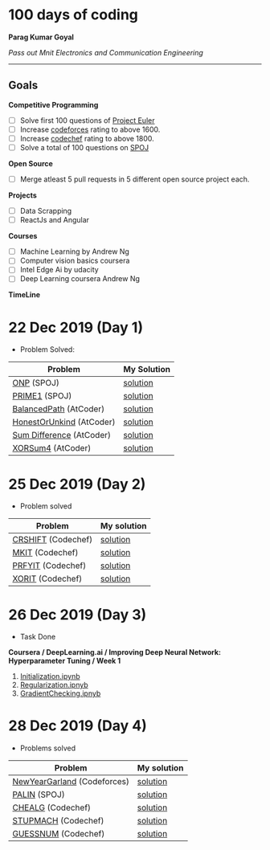 
# 100 days of coding

**Parag Kumar Goyal**

*Pass out Mnit Electronics and Communication Engineering*

---

## Goals

**Competitive Programming**
- [ ] Solve first 100 questions of [Project Euler](https://projecteuler.net)
- [ ] Increase [codeforces](https://codeforces.com/profile/Parag12) rating to above 1600.
- [ ] Increase [codechef](https://www.codechef.com/users/parag_12) rating to above 1800.
- [ ] Solve a total of 100 questions on [SPOJ](https://www.spoj.com/users/paraggoyal)

**Open Source**
- [ ] Merge atleast 5 pull requests in 5 different open source project each.

**Projects**
- [ ] Data Scrapping
- [ ] ReactJs and Angular

**Courses**
- [ ] Machine Learning by Andrew Ng
- [ ] Computer vision basics coursera
- [ ] Intel Edge Ai by udacity
- [ ] Deep Learning coursera Andrew Ng

**TimeLine**
# 22 Dec 2019 (Day 1)

- Problem Solved:

|**Problem**| **My Solution**|
|-----------|----------------|
| [ONP](https://www.spoj.com/problems/ONP/) (SPOJ) | [solution](https://github.com/Codeshows/100DaysOfCode/blob/master/paraggoyal28/SPOJ/ONP.cpp)|
| [PRIME1](https://www.spoj.com/problems/PRIME1/) (SPOJ) | [solution](https://github.com/Codeshows/100DaysOfCode/blob/master/paraggoyal28/SPOJ/PRIME1.cpp)|
| [BalancedPath](https://atcoder.jp/contests/abc147/tasks/abc147_e) (AtCoder)| [solution](https://github.com/Codeshows/100DaysOfCode/blob/master/paraggoyal28/AtCoder/BalancedPath.cpp)|
| [HonestOrUnkind](https://atcoder.jp/contests/abc147/tasks/abc147_c) (AtCoder)| [solution](https://github.com/Codeshows/100DaysOfCode/blob/master/paraggoyal28/AtCoder/HonestOrUnkind.cpp)|
| [Sum Difference](https://atcoder.jp/contests/abc147/tasks/abc147_f) (AtCoder)| [solution](https://github.com/Codeshows/100DaysOfCode/blob/master/paraggoyal28/AtCoder/SumDifference.py)|
| [XORSum4](https://atcoder.jp/contests/abc147/tasks/abc147_d) (AtCoder)| [solution](https://github.com/Codeshows/100DaysOfCode/blob/master/paraggoyal28/AtCoder/XORSum4.cpp)|


# 25 Dec 2019 (Day 2) 

- Problem solved

|**Problem**|**My solution**|
|-----------|----------------|
| [CRSHIFT](https://www.codechef.com/COOK113B/problems/CRSHIT) (Codechef) | [solution](https://github.com/Codeshows/100DaysOfCode/blob/master/paraggoyal28/codechef/CRSHIT.cpp)|
| [MKIT](https://www.codechef.com/COOK113B/problems/MKIT) (Codechef) | [solution](https://github.com/Codeshows/100DaysOfCode/blob/master/paraggoyal28/codechef/MKIT.cpp)|
| [PRFYIT](https://www.codechef.com/COOK113B/problems/PRFYIT) (Codechef) | [solution](https://github.com/Codeshows/100DaysOfCode/blob/master/paraggoyal28/codechef/PRFYIT.cpp)|
| [XORIT](https://www.codechef.com/COOK113B/problems/XORIT) (Codechef) | [solution](https://github.com/Codeshows/100DaysOfCode/blob/master/paraggoyal28/codechef/XORIT.cpp)|

# 26 Dec 2019 (Day 3)

- Task Done

**Coursera / DeepLearning.ai / Improving Deep Neural Network: Hyperparameter Tuning / Week 1**

1. [Initialization.ipynb](https://github.com/Codeshows/100DaysOfCode/blob/master/paraggoyal28/Coursera/DeepLearning.ai/Course2(Improving...)/Week1/Initialization.ipynb)
2. [Regularization.ipnyb](https://github.com/Codeshows/100DaysOfCode/blob/master/paraggoyal28/Coursera/DeepLearning.ai/Course2(Improving...)/Week1/Regularization_v2a.ipynb)
3. [GradientChecking.ipnyb](https://github.com/Codeshows/100DaysOfCode/blob/master/paraggoyal28/Coursera/DeepLearning.ai/Course2(Improving...)/Week1/Gradient%2BChecking%2Bv1.ipynb)


# 28 Dec 2019 (Day 4)

- Problems solved

|**Problem**|**My solution**|
|-----------|---------------|
|[NewYearGarland](https://codeforces.com/contest/1279/problem/A) (Codeforces)| [solution](https://github.com/Codeshows/100DaysOfCode/blob/master/paraggoyal28/Codeforces/NewYearGarland.cpp)|
|[PALIN](https://www.spoj.com/problems/PALIN/) (SPOJ)|[solution](https://github.com/Codeshows/100DaysOfCode/blob/master/paraggoyal28/SPOJ/PALIN.cpp)|
|[CHEALG](https://www.codechef.com/LTIME79B/problems/CHEALG) (Codechef)|[solution](https://github.com/Codeshows/100DaysOfCode/blob/master/paraggoyal28/codechef/CHEALG.cpp)|
|[STUPMACH](https://www.codechef.com/LTIME79B/problems/STUPMACH) (Codechef)|[solution](https://github.com/Codeshows/100DaysOfCode/blob/master/paraggoyal28/codechef/STUPMACH.cpp)|
|[GUESSNUM](https://www.codechef.com/LTIME79B/problems/GUESSNUM) (Codechef)|[solution](https://github.com/Codeshows/100DaysOfCode/blob/master/paraggoyal28/codechef/GUESSNUM.cpp)|


